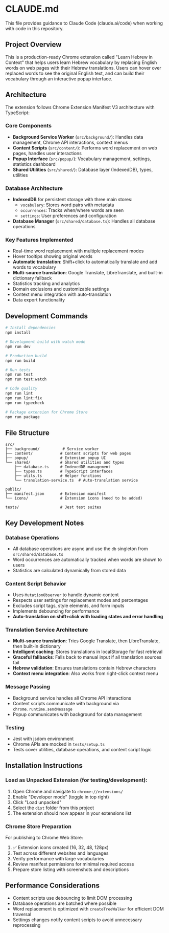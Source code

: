 # CLAUDE.md

This file provides guidance to Claude Code (claude.ai/code) when working with code in this repository.

## Project Overview

This is a production-ready Chrome extension called "Learn Hebrew in Context" that helps users learn Hebrew vocabulary by replacing English words on web pages with their Hebrew translations. Users can hover over replaced words to see the original English text, and can build their vocabulary through an interactive popup interface.

## Architecture

The extension follows Chrome Extension Manifest V3 architecture with TypeScript:

### Core Components
- **Background Service Worker** (`src/background/`): Handles data management, Chrome API interactions, context menus
- **Content Scripts** (`src/content/`): Performs word replacement on web pages, handles user interactions
- **Popup Interface** (`src/popup/`): Vocabulary management, settings, statistics dashboard
- **Shared Utilities** (`src/shared/`): Database layer (IndexedDB), types, utilities

### Database Architecture
- **IndexedDB** for persistent storage with three main stores:
  - `vocabulary`: Stores word pairs with metadata
  - `occurrences`: Tracks when/where words are seen
  - `settings`: User preferences and configuration
- **Database Manager** (`src/shared/database.ts`): Handles all database operations

### Key Features Implemented
- Real-time word replacement with multiple replacement modes
- Hover tooltips showing original words
- **Automatic translation**: Shift+click to automatically translate and add words to vocabulary
- **Multi-source translation**: Google Translate, LibreTranslate, and built-in dictionary fallback
- Statistics tracking and analytics
- Domain exclusions and customizable settings
- Context menu integration with auto-translation
- Data export functionality

## Development Commands

```bash
# Install dependencies
npm install

# Development build with watch mode
npm run dev

# Production build
npm run build

# Run tests
npm run test
npm run test:watch

# Code quality
npm run lint
npm run lint:fix
npm run typecheck

# Package extension for Chrome Store
npm run package
```

## File Structure

```
src/
├── background/          # Service worker
├── content/            # Content scripts for web pages
├── popup/              # Extension popup UI
└── shared/             # Shared utilities and types
    ├── database.ts     # IndexedDB management
    ├── types.ts        # TypeScript interfaces
    ├── utils.ts        # Helper functions
    └── translation-service.ts  # Auto-translation service

public/
├── manifest.json       # Extension manifest
└── icons/              # Extension icons (need to be added)

tests/                  # Jest test suites
```

## Key Development Notes

### Database Operations
- All database operations are async and use the `db` singleton from `src/shared/database.ts`
- Word occurrences are automatically tracked when words are shown to users
- Statistics are calculated dynamically from stored data

### Content Script Behavior
- Uses `MutationObserver` to handle dynamic content
- Respects user settings for replacement modes and percentages
- Excludes script tags, style elements, and form inputs
- Implements debouncing for performance
- **Auto-translation on shift+click with loading states and error handling**

### Translation Service Architecture
- **Multi-source translation**: Tries Google Translate, then LibreTranslate, then built-in dictionary
- **Intelligent caching**: Stores translations in localStorage for fast retrieval
- **Graceful fallbacks**: Falls back to manual input if all translation sources fail
- **Hebrew validation**: Ensures translations contain Hebrew characters
- **Context menu integration**: Also works from right-click context menu

### Message Passing
- Background service handles all Chrome API interactions
- Content scripts communicate with background via `chrome.runtime.sendMessage`
- Popup communicates with background for data management

### Testing
- Jest with jsdom environment
- Chrome APIs are mocked in `tests/setup.ts`
- Tests cover utilities, database operations, and content script logic

## Installation Instructions

### Load as Unpacked Extension (for testing/development):
1. Open Chrome and navigate to `chrome://extensions/`
2. Enable "Developer mode" (toggle in top right)
3. Click "Load unpacked"
4. Select the `dist` folder from this project
5. The extension should now appear in your extensions list

### Chrome Store Preparation

For publishing to Chrome Web Store:
1. ✅ Extension icons created (16, 32, 48, 128px)
2. Test across different websites and languages
3. Verify performance with large vocabularies
4. Review manifest permissions for minimal required access
5. Prepare store listing with screenshots and descriptions

## Performance Considerations
- Content scripts use debouncing to limit DOM processing
- Database operations are batched where possible
- Word replacement is optimized with `createTreeWalker` for efficient DOM traversal
- Settings changes notify content scripts to avoid unnecessary reprocessing